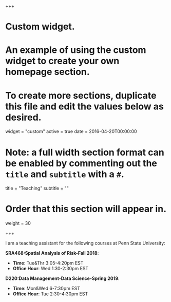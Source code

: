 +++
# Custom widget.
# An example of using the custom widget to create your own homepage section.
# To create more sections, duplicate this file and edit the values below as desired.
widget = "custom"
active = true
date = 2016-04-20T00:00:00

# Note: a full width section format can be enabled by commenting out the `title` and `subtitle` with a `#`.
title = "Teaching"
subtitle = ""

# Order that this section will appear in.
weight = 30

+++

I am a teaching assistant for the following courses at Penn State University:

**SRA468:Spatial Analysis of Risk-Fall 2018**: 

+ **Time**: Tue&Thr 3:05-4:20pm EST 
+ **Office Hour**: Wed 1:30-2:30pm EST  

**D220:Data Management-Data Science-Spring 2019**: 

+ **Time**: Mon&Wed 6-7:30pm EST 
+ **Office Hour**: Tue 2:30-4:30pm EST  
